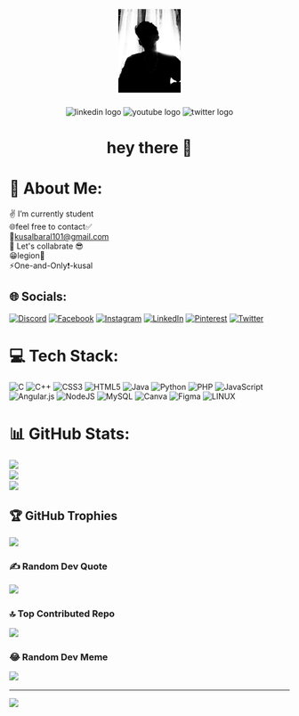 <div align="center">
  <img height="150" src="./shadowme.jpeg"  />
</div>

###

<div align="center">
  <img src="https://img.shields.io/static/v1?message=LinkedIn&logo=linkedin&label=&color=0077B5&logoColor=white&labelColor=&style=for-the-badge" height="25" alt="linkedin logo"  />
  <img src="https://img.shields.io/static/v1?message=Youtube&logo=youtube&label=&color=FF0000&logoColor=white&labelColor=&style=for-the-badge" height="25" alt="youtube logo"  />
  <img src="https://img.shields.io/static/v1?message=Twitter&logo=twitter&label=&color=1DA1F2&logoColor=white&labelColor=&style=for-the-badge" height="25" alt="twitter logo"  />
</div>

###

###

<h1 align="center">hey there 👋</h1>








# 💫 About Me:
✌️ I’m currently  student <br>🌐feel free to contact✅<br>📧kusalbaral101@gmail.com<br>🤝 Let's collabrate 😎<br>😁legion👑<br>⚡One-and-Only❗-kusal


## 🌐 Socials:
[![Discord](https://img.shields.io/badge/Discord-%237289DA.svg?logo=discord&logoColor=white)](https://discord.gg/kusal1o1) [![Facebook](https://img.shields.io/badge/Facebook-%231877F2.svg?logo=Facebook&logoColor=white)](https://facebook.com/kushal1o1) [![Instagram](https://img.shields.io/badge/Instagram-%23E4405F.svg?logo=Instagram&logoColor=white)](https://instagram.com/kusal1o1) [![LinkedIn](https://img.shields.io/badge/LinkedIn-%230077B5.svg?logo=linkedin&logoColor=white)](https://linkedin.com/in/kusal1o1) [![Pinterest](https://img.shields.io/badge/Pinterest-%23E60023.svg?logo=Pinterest&logoColor=white)](https://pinterest.com/kusal1o1) [![Twitter](https://img.shields.io/badge/Twitter-%231DA1F2.svg?logo=Twitter&logoColor=white)](https://twitter.com/lasuk101) 

# 💻 Tech Stack:
![C](https://img.shields.io/badge/c-%2300599C.svg?style=flat&logo=c&logoColor=white) ![C++](https://img.shields.io/badge/c++-%2300599C.svg?style=flat&logo=c%2B%2B&logoColor=white) ![CSS3](https://img.shields.io/badge/css3-%231572B6.svg?style=flat&logo=css3&logoColor=white) ![HTML5](https://img.shields.io/badge/html5-%23E34F26.svg?style=flat&logo=html5&logoColor=white) ![Java](https://img.shields.io/badge/java-%23ED8B00.svg?style=flat&logo=java&logoColor=white) ![Python](https://img.shields.io/badge/python-3670A0?style=flat&logo=python&logoColor=ffdd54) ![PHP](https://img.shields.io/badge/php-%23777BB4.svg?style=flat&logo=php&logoColor=white) ![JavaScript](https://img.shields.io/badge/javascript-%23323330.svg?style=flat&logo=javascript&logoColor=%23F7DF1E) ![Angular.js](https://img.shields.io/badge/angular.js-%23E23237.svg?style=flat&logo=angularjs&logoColor=white) ![NodeJS](https://img.shields.io/badge/node.js-6DA55F?style=flat&logo=node.js&logoColor=white) ![MySQL](https://img.shields.io/badge/mysql-%2300f.svg?style=flat&logo=mysql&logoColor=white) ![Canva](https://img.shields.io/badge/Canva-%2300C4CC.svg?style=flat&logo=Canva&logoColor=white) 	![Figma](https://img.shields.io/badge/figma-%23F24E1E.svg?style=flat&logo=figma&logoColor=white) ![LINUX](https://img.shields.io/badge/Linux-FCC624?style=flat&logo=linux&logoColor=black)
# 📊 GitHub Stats:
![](https://github-readme-stats.vercel.app/api?username=kushal1o1&theme=dark&hide_border=false&include_all_commits=false&count_private=false)<br/>
![](https://github-readme-streak-stats.herokuapp.com/?user=kushal1o1&theme=dark&hide_border=false)<br/>
![](https://github-readme-stats.vercel.app/api/top-langs/?username=kushal1o1&theme=dark&hide_border=false&include_all_commits=false&count_private=false&layout=compact)

## 🏆 GitHub Trophies
![](https://github-profile-trophy.vercel.app/?username=kushal1o1&theme=radical&no-frame=false&no-bg=false&margin-w=4)

### ✍️ Random Dev Quote
![](https://quotes-github-readme.vercel.app/api?type=horizontal&theme=radical)

### 🔝 Top Contributed Repo
![](https://github-contributor-stats.vercel.app/api?username=kushal1o1&limit=5&theme=dark&combine_all_yearly_contributions=true)

### 😂 Random Dev Meme
<img src='https://randommeme-five.vercel.app/' style="height: 400px;"/>

---
[![](https://visitcount.itsvg.in/api?id=kushal1o1&icon=5&color=1)](https://visitcount.itsvg.in)


